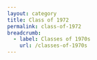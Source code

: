 ```yaml
---
layout: category
title: Class of 1972
permalink: class-of-1972
breadcrumb:
  - label: Classes of 1970s
    url: /classes-of-1970s
---
```

